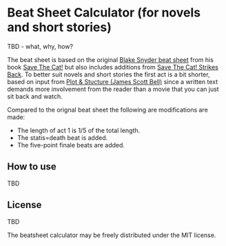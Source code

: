 # Beat Sheet Calculator (for novels and short stories)

TBD - what, why, how?

The beat sheet is based on the original [Blake Snyder beat sheet][bs2] from his book [Save The Cat!][sc] but also includes additions from [Save The Cat! Strikes Back][scsb]. To better suit novels and short stories the first act is a bit shorter, based on input from [Plot & Stucture (James Scott Bell)][ps] since a written text demands more involvement from the reader than a movie that you can just sit back and watch.

Compared to the orignal beat sheet the following are modifications are made:

  * The length of act 1 is 1/5 of the total length.
  * The statis=death beat is added.
  * The five-point finale beats are added.

## How to use
TBD

## License
TBD

The beatsheet calculator may be freely distributed under the MIT license.

[sc]: http://www.amazon.com/Save-Last-Book-Screenwriting-Youll/dp/1932907009/ref=la_B001JOXDUA_1_1?ie=UTF8&qid=1357587839&sr=1-1 "Save The Cat!"

[ps]: http://www.writersdigest.com/qp7-migration-books/wgf-plot-structure "Plot & Stucture (James Scott Bell)"

[scsb]: http://www.amazon.com/Save-Cat-Strikes-Back-Screenwriters/dp/0984157603/ref=la_B001JOXDUA_1_3?ie=UTF8&qid=1357587839&sr=1-3 "Save The Cat! Strikes Back"

[bs2]: https://www.google.se/url?sa=t&rct=j&q=&esrc=s&source=web&cd=1&sqi=2&ved=0CC8QFjAA&url=http%3A%2F%2Fblakesnyder.com%2FTHE_BLAKE_SNYDER_BEAT_SHEET.doc&ei=YSfrUJz5OMLm4QTP94HACQ&usg=AFQjCNGZEwjScEFLPJEVEAhA6KYP1doAxw "Blake Snyder beat sheet"